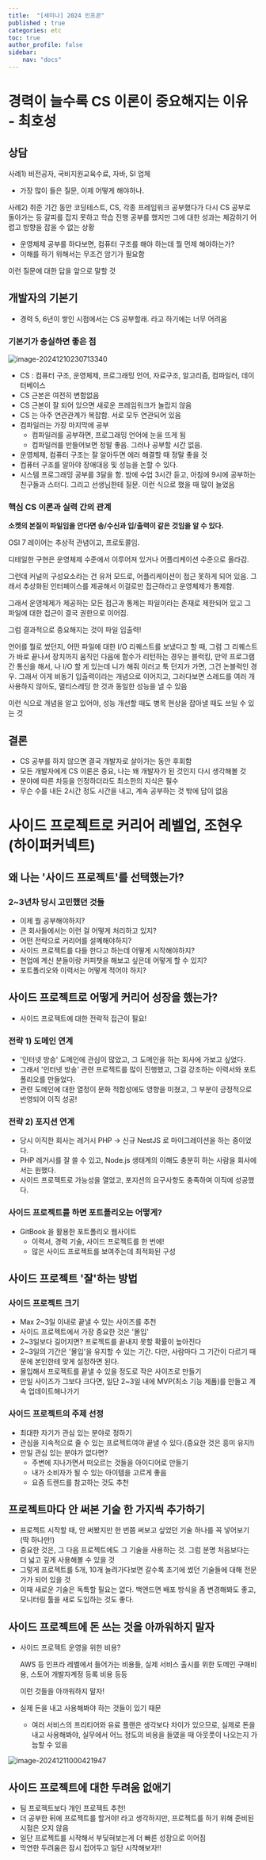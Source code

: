 ```yaml
---
title:  "[세미나] 2024 인프콘"
published : true
categories: etc
toc: true
author_profile: false
sidebar:
    nav: "docs"
---
```


# 경력이 늘수록 CS 이론이 중요해지는 이유 - 최호성

## 상담

사례1) 비전공자, 국비지원교육수료, 자바, SI 업체

- 가장 많이 들은 질문, 이제 어떻게 해야하나.

사례2) 취준 기간 동안 코딩테스트, CS, 각종 프레임워크 공부했다가 다시 CS 공부로 돌아가는 등 갈피를 잡지 못하고 학습 진행 공부를 했지만 그에 대한 성과는 체감하기 어렵고 방향을 잡을 수 없는 상황

- 운영체제 공부를 하다보면, 컴퓨터 구조를 해야 하는데 뭘 먼제 해야하는가?
- 이해를 하기 위해서는 무조건 암기가 필요함

이런 질문에 대한 답을 앞으로 말할 것

## 개발자의 기본기

- 경력 5, 6년이 쌓인 시점에서는 CS 공부할래. 라고 하기에는 너무 어려움

### 기본기가 충실하면 좋은 점

![image-20241210230713340]({{site.url}}/assets/images/2024-12-10-etc(4)/image-20241210230713340.png)

- CS : 컴퓨터 구조, 운영체제, 프로그래밍 언어, 자료구조, 알고리즘, 컴파일러, 데이터베이스
- CS 근본은 여전히 변함없음
- CS 근본이 잘 되어 있으면 새로운 프레임워크가 놀랍지 않음
- CS 는 아주 연관관계가 복잡함. 서로 모두 연관되어 있음
- 컴파일러는 가장 마지막에 공부
  - 컴파일러를 공부하면, 프로그래밍 언어에 눈을 뜨게 됨
  - 컴파일러를 만들어보면 정말 좋음. 그러나 공부할 시간 없음.
- 운영체제, 컴퓨터 구조는 잘 알아두면 에러 해결할 때 정말 좋을 것
- 컴퓨터 구조를 알아야 장애대응 및 성능을 논할 수 있다.
- 시스템 프로그래밍 공부를 3달을 함. 밤에 수업 3시간 듣고, 아침에 9시에 공부하는 친구들과 스터디. 그리고 선생님한테 질문. 이런 식으로 했을 때 많이 늘었음

### 핵심 CS 이론과 실력 간의 관계

**소켓의 본질이 파일임을 안다면 송/수신과 입/출력이 같은 것임을 알 수 있다.**

OSI 7 레이어는 추상적 관념이고, 프로토콜임.

디테일한 구현은 운영체제 수준에서 이루어져 있거나 어플리케이션 수준으로 올라감.

그런데 커널의 구성요소라는 건 유저 모드로, 어플리케이션이 접근 못하게 되어 있음. 그래서 추상화된 인터페이스를 제공해서 이걸로만 접근하라고 운영체제가 통제함.

그래서 운영체제가 제공하는 모든 접근과 통제는 파일이라는 존재로 제한되어 있고 그 파일에 대한 접근이 결국 권한으로 이어짐.

그럼 결과적으로 중요해지는 것이 파일 입출력!

언어를 뭘로 썼던지, 어떤 파일에 대한 I/O 리퀘스트를 보냈다고 할 때, 그럼 그 리퀘스트가 바로 끝나서 장치까지 움직인 다음에 함수가 리턴하는 경우는 블럭킹, 만약 프로그램 간 통신을 해서, 나 I/O 할 게 있는데 니가 해줘 이러고 툭 던지가 가면, 그건 논블럭인 경우. 그래서 이게 비동기 입출력이라는 개념으로 이어지고, 그러다보면 스레드를 여러 개 사용하지 않아도, 멀티스레딩 한 것과 동일한 성능을 낼 수 있음

이런 식으로 개념을 알고 있어야, 성능 개선할 때도 병목 현상을 잡아낼 때도 쓰일 수 있는 것

## 결론

- CS 공부를 하지 않으면 결국 개발자로 살아가는 동안 후회함
- 모든 개발자에게 CS 이론은 중요, 나는 왜 개발자가 된 것인지 다시 생각해볼 것
- 분야에 따른 차등을 인정하더라도 최소한의 지식은 필수
- 무슨 수를 내든 2시간 정도 시간을 내고, 계속 공부하는 것 밖에 답이 없음

# 사이드 프로젝트로 커리어 레벨업, 조현우(하이퍼커넥트)

## 왜 나는 '사이드 프로젝트'를 선택했는가?

### 2~3년차 당시 고민했던 것들

- 이제 뭘 공부해야하지?
- 큰 회사들에서는 이런 걸 어떻게 처리하고 있지?
- 어떤 전략으로 커리어를 설꼐해야하지?
- 사이드 프로젝트를 다들 한다고 하는데 어떻게 시작해야하지?
- 현업에 계신 분들이랑 커피챗을 해보고 싶은데 어떻게 할 수 있지?
- 포트폴리오와 이력서는 어떻게 적어야 하지?

## 사이드 프로젝트로 어떻게 커리어 성장을 했는가?

- 사이드 프로젝트에 대한 전략적 접근이 필요!

### 전략 1) 도메인 연계

- '인터넷 방송' 도메인에 관심이 많았고, 그 도메인을 하는 회사에 가보고 싶었다.
- 그래서 '인터넷 방송' 관련 프로젝트를 많이 진행했고, 그걸 강조하는 이력서와 포트폴리오를 만들었다.
- 관련 도메인에 대한 열정이 문화 적합성에도 영향을 미쳤고, 그 부분이 긍정적으로 반영되어 이직 성공!

### 전략 2) 포지션 연계

- 당시 이직한 회사는 레거시 PHP -> 신규 NestJS 로 마이그레이션을 하는 중이었다.
- PHP 레거시를 잘 쓸 수 있고, Node.js 생태계의 이해도 충분히 하는 사람을 회사에서는 원했다.
- 사이드 프로젝트로 가능성을 열었고, 포지션의 요구사항도 충족하여 이직에 성공했다.

### 사이드 프로젝트를 하면 포트폴리오는 어떻게?

- GitBook 을 활용한 포트폴리오 웹사이트
  - 이력서, 경력 기술, 사이드 프로젝트를 한 번에!
  - 많은 사이드 프로젝트를 보여주는데 최적화된 구성

## 사이드 프로젝트 '잘'하는 방법

### 사이드 프로젝트 크기

- Max 2~3일 이내로 끝낼 수 있는 사이즈를 추천
- 사이드 프로젝트에서 가장 중요한 것은 '몰입'
- 2~3일보다 길어지면? 프로젝트를 끝내지 못할 확률이 높아진다
- 2~3일의 기간은 '몰입'을 유지할 수 있는 기간. 다만, 사람마다 그 기간이 다르기 때문에 본인한테 맞게 설정하면 된다.
- 몰입해서 프로젝트를 끝낼 수 있을 정도로 작은 사이즈로 만들기
- 만일 사이즈가 그보다 크다면, 일단 2~3일 내에 MVP(최소 기능 제품)를 만들고 계속 업데이트해나가기

### 사이드 프로젝트의 주제 선정

- 최대한 자기가 관심 있는 분야로 정하기
- 관심을 지속적으로 줄 수 있는 프로젝트여야 끝낼 수 있다.(중요한 것은 흥미 유지!)
- 만일 관심 있는 분야가 없다면?
  - 주변에 지나가면서 떠오르는 것들을 아이디어로 만들기
  - 내가 소비자가 될 수 있는 아이템을 고르게 좋음
  - 요즘 트렌드를 참고하는 것도 추천

## 프로젝트마다 안 써본 기술 한 가지씩 추가하기

- 프로젝트 시작할 때, 안 써봤지만 한 번쯤 써보고 싶었던 기술 하나를 꼭 넣어보기(딱 하나만!)
- 중요한 것은, 그 다음 프로젝트에도 그 기술을 사용하는 것. 그럼 분명 처음보다는 더 넓고 깊게 사용해볼 수 있을 것
- 그렇게 프로젝트를 5개, 10개 늘려가다보면 갈수록 초기에 썼던 기술들에 대해 전문가가 되어 있을 것
- 이때 새로운 기술은 독특할 필요는 없다. 백엔드면 배포 방식을 좀 변경해봐도 좋고, 모니터링 툴을 새로 도입하는 것도 좋다.

## 사이드 프로젝트에 돈 쓰는 것을 아까워하지 말자

- 사이드 프로젝트 운영을 위한 비용?

  AWS 등 인프라 레벨에서 들어가는 비용들, 실제 서비스 출시를 위한 도메인 구매비용, 스토어 개발자계정 등록 비용 등등

  이런 것들을 아까워하지 말자!

- 실제 돈을 내고 사용해봐야 하는 것들이 있기 때문

  - 여러 서비스의 프리티어와 유료 플랜은 생각보다 차이가 있으므로, 실제로 돈을 내고 사용해봐야, 실무에서 어느 정도의 비용을 들였을 때 아웃풋이 나오는지 가늠할 수 있음

![image-20241211000421947]({{site.url}}/assets/images/2024-12-10-etc(4)/image-20241211000421947.png)

## 사이드 프로젝트에 대한 두려움 없애기

- 팀 프로젝트보다 개인 프로젝트 추천!
- 더 공부한 뒤에 프로젝트를 할거야! 라고 생각하지만, 프로젝트를 하기 위해 준비된 시점은 오지 않음
- 일단 프로젝트를 시작해서 부딪혀보는게 더 빠른 성장으로 이어짐
- 막연한 두려움은 잠시 접어두고 일단 시작해보자!!

